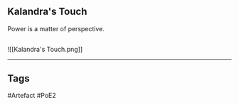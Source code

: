 ## Kalandra's Touch
Power is a matter of perspective.
##
![[Kalandra's Touch.png]]

---
## Tags
#Artefact
#PoE2